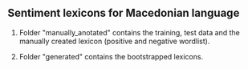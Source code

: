 ## Sentiment lexicons for Macedonian language

1. Folder "manually_anotated" contains the training, test data and 
the manually created lexicon (positive and negative wordlist).

2. Folder "generated" contains the bootstrapped lexicons.
